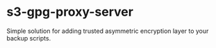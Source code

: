 # s3-gpg-proxy-server

Simple solution for adding trusted asymmetric encryption layer to your backup scripts.